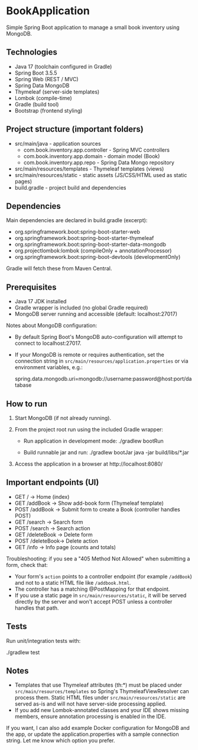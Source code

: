 # BookApplication

Simple Spring Boot application to manage a small book inventory using MongoDB.

## Technologies

- Java 17 (toolchain configured in Gradle)
- Spring Boot 3.5.5
- Spring Web (REST / MVC)
- Spring Data MongoDB
- Thymeleaf (server-side templates)
- Lombok (compile-time)
- Gradle (build tool)
- Bootstrap (frontend styling)

## Project structure (important folders)

- src/main/java - application sources
  - com.book.inventory.app.controller - Spring MVC controllers
  - com.book.inventory.app.domain - domain model (Book)
  - com.book.inventory.app.repo - Spring Data Mongo repository
- src/main/resources/templates - Thymeleaf templates (views)
- src/main/resources/static - static assets (JS/CSS/HTML used as static pages)
- build.gradle - project build and dependencies

## Dependencies

Main dependencies are declared in build.gradle (excerpt):

- org.springframework.boot:spring-boot-starter-web
- org.springframework.boot:spring-boot-starter-thymeleaf
- org.springframework.boot:spring-boot-starter-data-mongodb
- org.projectlombok:lombok (compileOnly + annotationProcessor)
- org.springframework.boot:spring-boot-devtools (developmentOnly)

Gradle will fetch these from Maven Central.

## Prerequisites

- Java 17 JDK installed
- Gradle wrapper is included (no global Gradle required)
- MongoDB server running and accessible (default: localhost:27017)

Notes about MongoDB configuration:
- By default Spring Boot's MongoDB auto-configuration will attempt to connect to localhost:27017.
- If your MongoDB is remote or requires authentication, set the connection string in
  `src/main/resources/application.properties` or via environment variables, e.g.: 

  spring.data.mongodb.uri=mongodb://username:password@host:port/database

## How to run

1. Start MongoDB (if not already running).
2. From the project root run using the included Gradle wrapper:
   - Run application in development mode:
     ./gradlew bootRun

   - Build runnable jar and run:
     ./gradlew bootJar
     java -jar build/libs/*.jar

3. Access the application in a browser at http://localhost:8080/

## Important endpoints (UI)

- GET /           -> Home (index)
- GET /addBook    -> Show add-book form (Thymeleaf template)
- POST /addBook   -> Submit form to create a Book (controller handles POST)
- GET /search     -> Search form
- POST /search    -> Search action
- GET /deleteBook -> Delete form
- POST /deleteBook-> Delete action
- GET /info       -> Info page (counts and totals)

Troubleshooting: if you see a "405 Method Not Allowed" when submitting a form, check that:
- Your form's `action` points to a controller endpoint (for example `/addBook`) and not to a static HTML file like `/addbook.html`.
- The controller has a matching @PostMapping for that endpoint.
- If you use a static page in `src/main/resources/static`, it will be served directly by the server and won't accept POST unless a controller handles that path.

## Tests

Run unit/integration tests with:

./gradlew test

## Notes

- Templates that use Thymeleaf attributes (th:*) must be placed under `src/main/resources/templates` so Spring's ThymeleafViewResolver can process them. Static HTML files under `src/main/resources/static` are served as-is and will not have server-side processing applied.
- If you add new Lombok-annotated classes and your IDE shows missing members, ensure annotation processing is enabled in the IDE.

If you want, I can also add example Docker configuration for MongoDB and the app, or update the application.properties with a sample connection string. Let me know which option you prefer.
